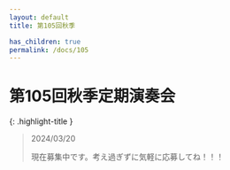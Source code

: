 ```yaml
---
layout: default
title: 第105回秋季

has_children: true
permalink: /docs/105
---
```


# 第105回秋季定期演奏会

{: .highlight-title }
> 2024/03/20
>
> 現在募集中です。考え過ぎずに気軽に応募してね！！！